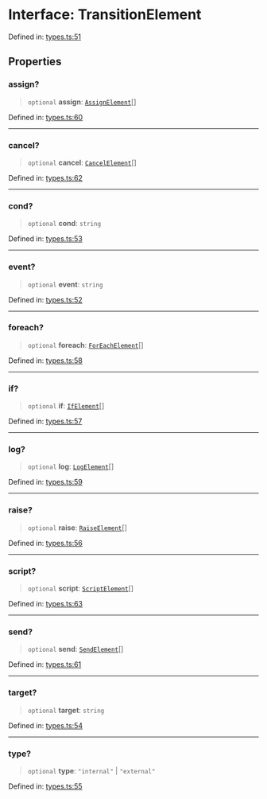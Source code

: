 # Interface: TransitionElement

Defined in: [types.ts:51](https://github.com/caweinshenker/scxml-js/blob/7dd2f3af253aee1431983d9212ae959f7d7083ba/src/types.ts#L51)

## Properties

### assign?

> `optional` **assign**: [`AssignElement`](AssignElement.md)[]

Defined in: [types.ts:60](https://github.com/caweinshenker/scxml-js/blob/7dd2f3af253aee1431983d9212ae959f7d7083ba/src/types.ts#L60)

***

### cancel?

> `optional` **cancel**: [`CancelElement`](CancelElement.md)[]

Defined in: [types.ts:62](https://github.com/caweinshenker/scxml-js/blob/7dd2f3af253aee1431983d9212ae959f7d7083ba/src/types.ts#L62)

***

### cond?

> `optional` **cond**: `string`

Defined in: [types.ts:53](https://github.com/caweinshenker/scxml-js/blob/7dd2f3af253aee1431983d9212ae959f7d7083ba/src/types.ts#L53)

***

### event?

> `optional` **event**: `string`

Defined in: [types.ts:52](https://github.com/caweinshenker/scxml-js/blob/7dd2f3af253aee1431983d9212ae959f7d7083ba/src/types.ts#L52)

***

### foreach?

> `optional` **foreach**: [`ForEachElement`](ForEachElement.md)[]

Defined in: [types.ts:58](https://github.com/caweinshenker/scxml-js/blob/7dd2f3af253aee1431983d9212ae959f7d7083ba/src/types.ts#L58)

***

### if?

> `optional` **if**: [`IfElement`](IfElement.md)[]

Defined in: [types.ts:57](https://github.com/caweinshenker/scxml-js/blob/7dd2f3af253aee1431983d9212ae959f7d7083ba/src/types.ts#L57)

***

### log?

> `optional` **log**: [`LogElement`](LogElement.md)[]

Defined in: [types.ts:59](https://github.com/caweinshenker/scxml-js/blob/7dd2f3af253aee1431983d9212ae959f7d7083ba/src/types.ts#L59)

***

### raise?

> `optional` **raise**: [`RaiseElement`](RaiseElement.md)[]

Defined in: [types.ts:56](https://github.com/caweinshenker/scxml-js/blob/7dd2f3af253aee1431983d9212ae959f7d7083ba/src/types.ts#L56)

***

### script?

> `optional` **script**: [`ScriptElement`](ScriptElement.md)[]

Defined in: [types.ts:63](https://github.com/caweinshenker/scxml-js/blob/7dd2f3af253aee1431983d9212ae959f7d7083ba/src/types.ts#L63)

***

### send?

> `optional` **send**: [`SendElement`](SendElement.md)[]

Defined in: [types.ts:61](https://github.com/caweinshenker/scxml-js/blob/7dd2f3af253aee1431983d9212ae959f7d7083ba/src/types.ts#L61)

***

### target?

> `optional` **target**: `string`

Defined in: [types.ts:54](https://github.com/caweinshenker/scxml-js/blob/7dd2f3af253aee1431983d9212ae959f7d7083ba/src/types.ts#L54)

***

### type?

> `optional` **type**: `"internal"` \| `"external"`

Defined in: [types.ts:55](https://github.com/caweinshenker/scxml-js/blob/7dd2f3af253aee1431983d9212ae959f7d7083ba/src/types.ts#L55)
